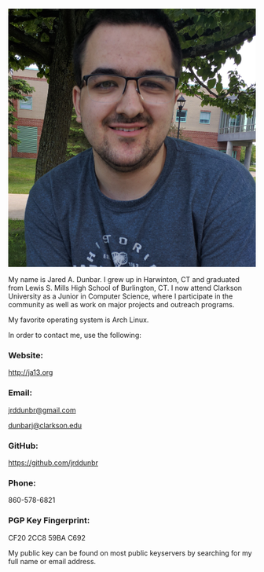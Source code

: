 ![me](me.jpg)

My name is Jared A. Dunbar. I grew up in Harwinton, CT and graduated from
Lewis S. Mills High School of Burlington, CT. I now attend Clarkson University
as a Junior in Computer Science, where I participate in the community as well
as work on major projects and outreach programs.

My favorite operating system is Arch Linux.

In order to contact me, use the following:

### Website:

http://ja13.org

### Email:

jrddunbr@gmail.com

dunbarj@clarkson.edu

### GitHub:

https://github.com/jrddunbr

### Phone:

860-578-6821

### PGP Key Fingerprint:

CF20 2CC8 59BA C692

My public key can be found on most public keyservers by searching for my
full name or email address.
